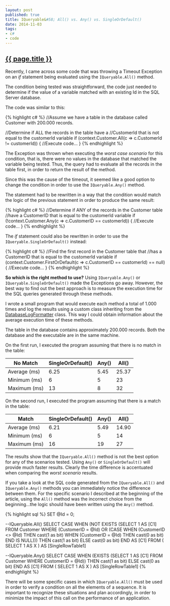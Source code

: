 ```yaml
---
layout: post
published: true
title: IQueryable&#58; All() vs. Any() vs. SingleOrDefault()
date: 2014-11-03
tags:
- c#
- code
---
```

<h2 class="article-title">
  <a href="{{ page.url | prepend: site.baseurl }}">{{ page.title }}</a>
</h2>

Recently, I came across some code that was throwing a Timeout Exception on an <em>if</em> statement being evaluated using the <code>IQueryable.All()</code> method.

The condition being tested was straightforward, the code just needed to determine if the value of a variable matched with an existing Id in the SQL Server database.

The code was similar to this:

{% highlight c# %}
//Assume we have a table in the database called Customer with 200.000 records.

//Determine if ALL the records in the table have a
//CustomerId that is not equal to the customerId variable
if (context.Customer.All(c => c.CustomerId != customerId))
{
   //Execute code...
}
{% endhighlight %}

<!--more-->

The Exception was thrown when executing the <em>worst case scenario</em> for this condition, that is, there were no values in the database that matched the variable being tested. Thus, the query had to evaluate all the records in the table first, in order to return the result of the method.

Since this was the cause of the timeout, it seemed like a good option to change the condition in order to use the <code>IQueryable.Any()</code> method.

The statement had to be rewritten in a way that the condition would match the logic of the previous statement in order to produce the same result:

{% highlight c# %}
//Determine if ANY of the records in the Customer table
//have a CustomerID that is equal to the customerId variable
if (!context.Customer.Any(c => c.CustomerID == customerId))
{
   //Execute code...
}
{% endhighlight %}

The <em>if</em> statement could also be rewritten in order to use the <code>IQueryable.SingleOrDefault()</code> instead:

{% highlight c# %}
//Find the first record in the Customer table that
//has a CustomerID that is equal to the customerId variable
if (context.Customer.FirstOrDefault(c => c.CustomerID == customerId) == null)
{
   //Execute code...
}
{% endhighlight %}

**So which is the right method to use?** Using <code>IQueryable.Any()</code> or <code>IQueryable.SingleOrDefault()</code> made the Exceptions go away. However, the best way to find out the best approach is to measure the execution time for the SQL queries generated through these methods.

I wrote a small program that would execute each method a total of 1.000 times and log the results using a custom class inheriting from the <a href="http://msdn.microsoft.com/en-us/library/system.data.entity.infrastructure.interception.databaselogformatter(v=vs.113).aspx" target="_blank">DatabaseLogFormatter</a> class. This way I could obtain information about the average execution time of these methods.

The table in the database contains approximately 200.000 records. Both the database and the executable are in the same machine.

On the first run, I executed the program assuming that there is no match in the table:

<div class="table-responsive">
<table class="table table-bordered">
<thead>
<tr>
<th>No Match</th>
<th>SingleOrDefault()</th>
<th>Any()</th>
<th>All()</th>
</tr>
</thead>
<tbody>
<tr>
<td>Average (ms)</td>
<td>6.25</td>
<td>5.45</td>
<td>25.37</td>
</tr>
<tr>
<td>Minimum (ms)</td>
<td>6</td>
<td>5</td>
<td>23</td>
</tr>
<tr>
<td>Maximum (ms)</td>
<td>13</td>
<td>8</td>
<td>32</td>
</tr>
</tbody>
</table>
</div>

On the second run, I executed the program assuming that there is a match in the table:

<div class="table-responsive">
<table class="table table-bordered">
<thead>
<tr>
<th>Match</th>
<th>SingleOrDefault()</th>
<th>Any()</th>
<th>All()</th>
</tr>
</thead>
<tbody>
<tr>
<td>Average (ms)</td>
<td>6.21</td>
<td>5.49</td>
<td>14.90</td>
</tr>
<tr>
<td>Minimum (ms)</td>
<td>6</td>
<td>5</td>
<td>14</td>
</tr>
<tr>
<td>Maximum (ms)</td>
<td>16</td>
<td>19</td>
<td>27</td>
</tr>
</tbody>
</table>
</div>

The results show that the <code>IQueryable.All()</code> method is not the best option for any of the scenarios tested. Using <code>Any()</code> or <code>SingleOrDefault()</code> will provide much faster results. Clearly the time difference is accentuated when comparing the <em>worst scenario</em> results.

If you take a look at the SQL code generated from the <code>IQueryable.All()</code> and <code>IQueryable.Any()</code> methods you can immediately notice the difference between them. For the specific scenario I described at the beginning of the article, using the <code>All()</code> method was the incorrect choice from the beginning...the logic should have been written using the <code>Any()</code> method.

{% highlight sql %}
SET @Id = 0;

--IQueryable.All()
SELECT
   CASE
      WHEN (NOT EXISTS (SELECT 1 AS [C1] FROM Customer
         WHERE (CustomerID = @Id)
         OR
         (CASE
            WHEN (CustomerID <> @Id)
               THEN cast(1 as bit)
            WHEN (CustomerID = @Id)
               THEN cast(0 as bit)
         END IS NULL)))
      THEN cast(1 as bit)
      ELSE cast(0 as bit)
   END AS [C1]
FROM ( SELECT 1 AS X ) AS [SingleRowTable1]

--IQueryable.Any()
SELECT
   CASE
      WHEN (EXISTS (SELECT 1 AS [C1] FROM Customer
         WHERE CustomerID = @Id))
      THEN cast(1 as bit)
      ELSE cast(0 as bit)
   END AS [C1]
FROM ( SELECT 1 AS X ) AS [SingleRowTable1]
{% endhighlight %}

There will be some specific cases in which <code>IQueryable.All()</code> must be used in order to verify a condition on all the elements of a sequence. It is important to recognize these situations and plan accordingly, in order to minimize the impact of this call on the performance of an application.